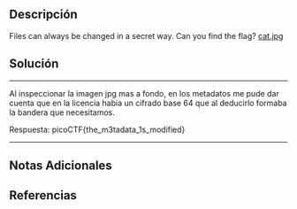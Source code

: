 ## Descripción

Files can always be changed in a secret way. Can you find the flag? [cat.jpg](https://mercury.picoctf.net/static/a614a27d4cb251d04c7d2f3f3f76a965/cat.jpg)
## Solución

***
Al inspeccionar la imagen jpg mas a fondo, en los metadatos me pude dar cuenta que en la licencia habia un cifrado base 64 que al deducirlo formaba la bandera que necesitamos.

Respuesta: picoCTF{the_m3tadata_1s_modified}
***
## Notas Adicionales

## Referencias